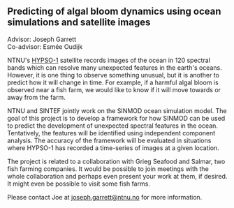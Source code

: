 Predicting of algal bloom dynamics using ocean simulations and satellite images
--
Advisor: Joseph Garrett  
Co-advisor: Esmée Oudijk

NTNU's [HYPSO-1](https://www.ntnu.edu/web/smallsat/ntnu-smallsat-lab) satellite records images of the ocean in 120 spectral bands which can resolve many unexpected features in the earth's oceans. However, it is one thing to observe something unusual, but it is another to predict how it will change in time. For example, if a harmful algal bloom is observed near a fish farm, we would like to know if it will move towards or away from the farm. 

NTNU and SINTEF jointly work on the SINMOD ocean simulation model. The goal of this project is to develop a framework for how SINMOD can be used to predict the development of unexpected spectral features in the ocean. Tentatively, the features will be identified using independent component analysis. The accuracy of the framework will be evaluated in situations where HYPSO-1 has recorded a time-series of images at a given location. 

The project is related to a collaboration with Grieg Seafood and Salmar, two fish farming companies. It would be possible to join meetings with the whole collaboration and perhaps even present your work at them, if desired. It might even be possible to visit some fish farms. 

Please contact Joe at joseph.garrett@ntnu.no for more information.
